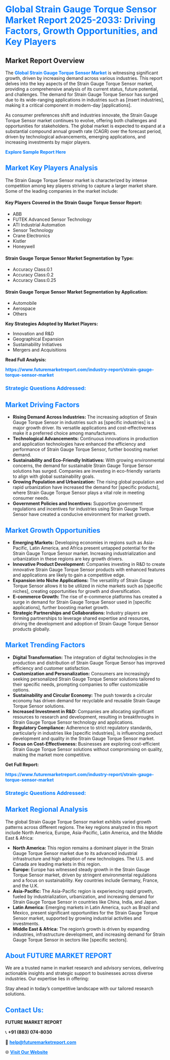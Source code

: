 <h1 style="color: #007BFF;">Global Strain Gauge Torque Sensor Market Report 2025-2033: Driving Factors, Growth Opportunities, and Key Players</h1>

<section id="overview">
<h2>Market Report Overview</h2>
<p>The <a href="https://www.futuremarketreport.com/industry-report/strain-gauge-torque-sensor-market" style="color: #007BFF; text-decoration: none;"><strong>Global Strain Gauge Torque Sensor Market</strong></a> is witnessing significant growth, driven by increasing demand across various industries. This report delves into the key aspects of the Strain Gauge Torque Sensor market, providing a comprehensive analysis of its current status, future potential, and challenges. The demand for Strain Gauge Torque Sensor has surged due to its wide-ranging applications in industries such as [insert industries], making it a critical component in modern-day [applications].</p>
<p>As consumer preferences shift and industries innovate, the Strain Gauge Torque Sensor market continues to evolve, offering both challenges and opportunities for stakeholders. The global market is expected to expand at a substantial compound annual growth rate (CAGR) over the forecast period, driven by technological advancements, emerging applications, and increasing investments by major players.</p>
</section>

<section id="overview">
<p><a href="https://www.futuremarketreport.com/request-sample/reportId=75125" style="color: #007BFF; text-decoration: none;"><strong>Explore Sample Report Here</strong></a></p>
</section>

<section id="key-players">
<h2 style="color: #007BFF;">Market Key Players Analysis</h2>
<p>The Strain Gauge Torque Sensor market is characterized by intense competition among key players striving to capture a larger market share. Some of the leading companies in the market include:</p>
<h4>Key Players Covered in the Strain Gauge Torque Sensor Report:</h4>
<ul><li>ABB</li><li>FUTEK Advanced Sensor Technology</li><li>ATI Industrial Automation</li><li>Sensor Technology</li><li>Crane Electronics</li><li>Kistler</li><li>Honeywell</li></ul>
<h4>Strain Gauge Torque Sensor Market Segmentation by Type:</h4>
<ul><li>Accuracy Class:0.1</li><li>Accuracy Class:0.2</li><li>Accuracy Class:0.25</li></ul>

<h4>Strain Gauge Torque Sensor Market Segmentation by Application:</h4>
<ul><li>Automobile</li><li>Aerospace</li><li>Others</li></ul>
<p><strong>Key Strategies Adopted by Market Players:</strong></p>
<ul>
<li>Innovation and R&D</li>
<li>Geographical Expansion</li>
<li>Sustainability Initiatives</li>
<li>Mergers and Acquisitions</li>
</ul>
</section>

<section>
<p><strong>Read Full Analysis: </strong></p><a href="https://www.futuremarketreport.com/industry-report/strain-gauge-torque-sensor-market" style="color: #007BFF; text-decoration: none;"><strong>https://www.futuremarketreport.com/industry-report/strain-gauge-torque-sensor-market</strong></a>
<h3 style="color: #007BFF;">Strategic Questions Addressed:</h3>
</section>

<section id="driving-factors">
<h2 style="color: #007BFF;">Market Driving Factors</h2>
<ul>
<li><strong>Rising Demand Across Industries:</strong> The increasing adoption of Strain Gauge Torque Sensor in industries such as [specific industries] is a major growth driver. Its versatile applications and cost-effectiveness make it a preferred choice among manufacturers.</li>
<li><strong>Technological Advancements:</strong> Continuous innovations in production and application technologies have enhanced the efficiency and performance of Strain Gauge Torque Sensor, further boosting market demand.</li>
<li><strong>Sustainability and Eco-Friendly Initiatives:</strong> With growing environmental concerns, the demand for sustainable Strain Gauge Torque Sensor solutions has surged. Companies are investing in eco-friendly variants to align with global sustainability goals.</li>
<li><strong>Growing Population and Urbanization:</strong> The rising global population and rapid urbanization have increased the demand for [specific products], where Strain Gauge Torque Sensor plays a vital role in meeting consumer needs.</li>
<li><strong>Government Policies and Incentives:</strong> Supportive government regulations and incentives for industries using Strain Gauge Torque Sensor have created a conducive environment for market growth.</li>
</ul>
</section>

<section id="growth-opportunities">
<h2 style="color: #007BFF;">Market Growth Opportunities</h2>
<ul>
<li><strong>Emerging Markets:</strong> Developing economies in regions such as Asia-Pacific, Latin America, and Africa present untapped potential for the Strain Gauge Torque Sensor market. Increasing industrialization and urbanization in these regions are key growth drivers.</li>
<li><strong>Innovative Product Development:</strong> Companies investing in R&D to create innovative Strain Gauge Torque Sensor products with enhanced features and applications are likely to gain a competitive edge.</li>
<li><strong>Expansion into Niche Applications:</strong> The versatility of Strain Gauge Torque Sensor allows it to be utilized in niche markets such as [specific niches], creating opportunities for growth and diversification.</li>
<li><strong>E-commerce Growth:</strong> The rise of e-commerce platforms has created a surge in demand for Strain Gauge Torque Sensor used in [specific applications], further boosting market growth.</li>
<li><strong>Strategic Partnerships and Collaborations:</strong> Industry players are forming partnerships to leverage shared expertise and resources, driving the development and adoption of Strain Gauge Torque Sensor products globally.</li>
</ul>
</section>

<section id="trending-factors">
<h2 style="color: #007BFF;">Market Trending Factors</h2>
<ul>
<li><strong>Digital Transformation:</strong> The integration of digital technologies in the production and distribution of Strain Gauge Torque Sensor has improved efficiency and customer satisfaction.</li>
<li><strong>Customization and Personalization:</strong> Consumers are increasingly seeking personalized Strain Gauge Torque Sensor solutions tailored to their specific needs, prompting companies to offer customizable options.</li>
<li><strong>Sustainability and Circular Economy:</strong> The push towards a circular economy has driven demand for recyclable and reusable Strain Gauge Torque Sensor solutions.</li>
<li><strong>Increased Investment in R&D:</strong> Companies are allocating significant resources to research and development, resulting in breakthroughs in Strain Gauge Torque Sensor technology and applications.</li>
<li><strong>Regulatory Compliance:</strong> Adherence to strict regulatory standards, particularly in industries like [specific industries], is influencing product development and quality in the Strain Gauge Torque Sensor market.</li>
<li><strong>Focus on Cost-Effectiveness:</strong> Businesses are exploring cost-efficient Strain Gauge Torque Sensor solutions without compromising on quality, making the market more competitive.</li>
</ul>
</section>

<section>
<p><strong>Get Full Report: </strong></p><a href="https://www.futuremarketreport.com/industry-report/strain-gauge-torque-sensor-market" style="color: #007BFF; text-decoration: none;"><strong>https://www.futuremarketreport.com/industry-report/strain-gauge-torque-sensor-market</strong></a>
<h3 style="color: #007BFF;">Strategic Questions Addressed:</h3>
</section>


<section id="regional-analysis">
<h2 style="color: #007BFF;">Market Regional Analysis</h2>
<p>The global Strain Gauge Torque Sensor market exhibits varied growth patterns across different regions. The key regions analyzed in this report include North America, Europe, Asia-Pacific, Latin America, and the Middle East & Africa:</p>
<ul>
<li><strong>North America:</strong> This region remains a dominant player in the Strain Gauge Torque Sensor market due to its advanced industrial infrastructure and high adoption of new technologies. The U.S. and Canada are leading markets in this region.</li>
<li><strong>Europe:</strong> Europe has witnessed steady growth in the Strain Gauge Torque Sensor market, driven by stringent environmental regulations and a focus on sustainability. Key countries include Germany, France, and the U.K.</li>
<li><strong>Asia-Pacific:</strong> The Asia-Pacific region is experiencing rapid growth, fueled by industrialization, urbanization, and increasing demand for Strain Gauge Torque Sensor in countries like China, India, and Japan.</li>
<li><strong>Latin America:</strong> Emerging markets in Latin America, such as Brazil and Mexico, present significant opportunities for the Strain Gauge Torque Sensor market, supported by growing industrial activities and investments.</li>
<li><strong>Middle East & Africa:</strong> The region’s growth is driven by expanding industries, infrastructure development, and increasing demand for Strain Gauge Torque Sensor in sectors like [specific sectors].</li>
</ul>
</section>

<footer>
<h2 style="color: #007BFF;">About FUTURE MARKET REPORT</h2>
<p>We are a trusted name in market research and advisory services, delivering actionable insights and strategic support to businesses across diverse industries. Our expertise lies in offering:</p>

<p>Stay ahead in today’s competitive landscape with our tailored research solutions.</p>

<h2 style="color: #007BFF;">Contact Us:</h2>
<p><strong>FUTURE MARKET REPORT</strong></p>
<p>📞 <strong>+91 (883) 074-8030</strong></p>
<p>📧 <strong><a href="mailto:help@futuremarketreport.com" style="color: #007BFF;">help@futuremarketreport.com</a></strong></p>
<p>🌐 <strong><a href="https://www.futuremarketreport.com/" style="color: #007BFF;">Visit Our Website</a></strong></p>
</footer>